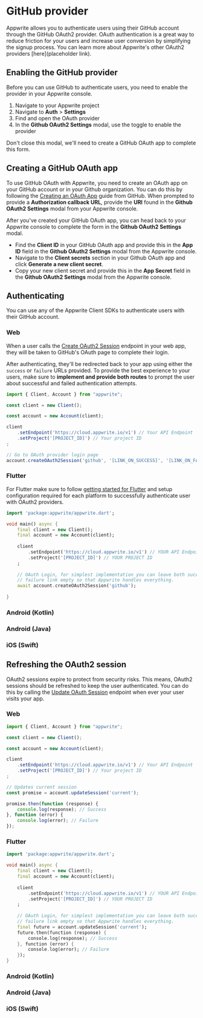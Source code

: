 # GitHub provider

Appwrite allows you to authenticate users using their GitHub account through the GitHub OAuth2 provider. OAuth authentication is a great way to reduce friction for your users and increase user conversion by simplifying the signup process. You can learn more about Appwrite's other OAuth2 providers [here](placeholder link). 

## Enabling the GitHub provider
Before you can use GitHub to authenticate users, you need to enable the provider in your Appwrite console.
1. Navigate to your Appwrite project
2. Navigate to **Auth** > **Settings**
3. Find and open the OAuth provider
4. In the **Github OAuth2 Settings** modal, use the toggle to enable the provider

Don't close this modal, we'll need to create a GitHub OAuth app to complete this form.

## Creating a GitHub OAuth app
To use GitHub OAuth with Appwrite, you need to create an OAuth app on your GitHub account or in your Github organization. You can do this by following the [Creating an OAuth App](https://docs.github.com/en/apps/oauth-apps/building-oauth-apps/creating-an-oauth-app) guide from GitHub. When prompted to provide a **Authorization callback URL**, provide the **URI** found in the **Github OAuth2 Settings** modal from your Appwrite console.

After you've created your GitHub OAuth app, you can head back to your Appwrite console to complete the form in the **Github OAuth2 Settings** modal.
- Find the **Client ID** in your GitHub OAuth app and provide this in the **App ID** field in the **Github OAuth2 Settings** modal from the Appwrite console.
- Navigate to the **Client secrets** section in your Github OAuth app and click **Generate a new client secret**.
- Copy your new client secret and provide this in the **App Secret** field in the **Github OAuth2 Settings** modal from the Appwrite console.

## Authenticating
You can use any of the Appwrite Client SDKs to authenticate users with their GitHub account.

### Web
When a user calls the [Create OAuth2 Session](https://appwrite.io/docs/client/account#accountCreateOAuth2Session) endpoint in your web app, they will be taken to GitHub's OAuth page to complete their login. 

After authenticating, they'll be redirected back to your app using either the `success` or `failure` URLs provided. To provide the best experience to your users, make sure to **implement and provide both routes** to prompt the user about successful and failed authentication attempts.

```js
import { Client, Account } from "appwrite";

const client = new Client();

const account = new Account(client);

client
    .setEndpoint('https://cloud.appwrite.io/v1') // Your API Endpoint
    .setProject('[PROJECT_ID]') // Your project ID
;

// Go to OAuth provider login page
account.createOAuth2Session('github', '[LINK_ON_SUCCESS]', '[LINK_ON_FAILURE]');
```

### Flutter

For Flutter make sure to follow [getting started for Flutter](https://appwrite.io/docs/getting-started-for-flutter) and setup configuration required for each platform to successfully authenticate user with OAuth2 providers.

```dart
import 'package:appwrite/appwrite.dart';

void main() async {
    final client = new Client();
    final account = new Account(client);
    
    client
        .setEndpoint('https://cloud.appwrite.io/v1') // YOUR API Endpoint
        .setProject('[PROJECT_ID]') // YOUR PROJECT ID
    ;
    
    // OAuth Login, for simplest implementation you can leave both success and
    // failure link empty so that Appwrite handles everything.
    await account.createOAuth2Session('github');
        
}
```

### Android (Kotlin)

### Android (Java)

### iOS (Swift)

## Refreshing the OAuth2 session
OAuth2 sessions expire to protect from security risks. This means, OAuth2 sessions should be refreshed to keep the user authenticated. You can do this by calling the [Update OAuth Session](https://appwrite.io/docs/client/account#accountUpdateSession) endpoint when ever your user visits your app.

### Web
```js
import { Client, Account } from "appwrite";

const client = new Client();

const account = new Account(client);

client
    .setEndpoint('https://cloud.appwrite.io/v1') // Your API Endpoint
    .setProject('[PROJECT_ID]') // Your project ID
;

// Updates current session
const promise = account.updateSession('current');

promise.then(function (response) {
    console.log(response); // Success
}, function (error) {
    console.log(error); // Failure
});
```

### Flutter

```dart
import 'package:appwrite/appwrite.dart';

void main() async {
    final client = new Client();
    final account = new Account(client);
    
    client
        .setEndpoint('https://cloud.appwrite.io/v1') // YOUR API Endpoint
        .setProject('[PROJECT_ID]') // YOUR PROJECT ID
    ;
    
    // OAuth Login, for simplest implementation you can leave both success and
    // failure link empty so that Appwrite handles everything.
    final future = account.updateSession('current');
    future.then(function (response) {
        console.log(response); // Success
    }, function (error) {
        console.log(error); // Failure
    }); 
}
```

### Android (Kotlin)

### Android (Java)

### iOS (Swift)
